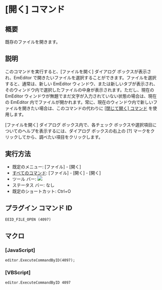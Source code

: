 # \[開く\] コマンド

## 概要

既存のファイルを開きます。

## 説明

このコマンドを実行すると、\[ファイルを開く\] ダイアログ ボックスが表示され、EmEditor
で開きたいファイルを選択することができます。ファイルを選択すると、通常は、新しい EmEditor
ウィンドウ、または新しいタブが表示され、そのウィンドウ内で選択したファイルの中身が表示されます。ただし、現在の EmEditor
ウィンドウが無題でまだ文字が入力されていない状態の場合は、現在の EmEditor
内でファイルが開かれます。常に、現在のウィンドウ内で新しいファイルを開きたい場合は、このコマンドの代わりに
[\[閉じて開く\] コマンド](file_close_open) を使用します。

\[ファイルを開く\] ダイアログ ボックス内で、各チェック ボックスや選択項目についてのヘルプを表示するには、ダイアログ ボックスの右上の \[?\]
マークをクリックしてから、調べたい項目をクリックします。

## 実行方法

- 既定のメニュー: \[ファイル\] \- \[開く\]
- [すべてのコマンド](../../glossary/allcommands): \[ファイル\] \- \[開く\] \- \[開く\]
- ツール バー: ![](../../images/fileopen..png)
- ステータス バー: なし
- 既定のショートカット: Ctrl+O

## プラグイン コマンド ID

```
EEID_FILE_OPEN (4097)
```

## マクロ

### \[JavaScript\]

```
editor.ExecuteCommandByID(4097);
```

### \[VBScript\]

```
editor.ExecuteCommandByID 4097
```
